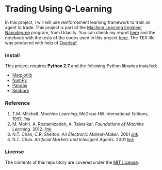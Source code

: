 Trading Using Q-Learning
==================

In this project, I will will use reinforcement learning framework to train an agent to trade. This project is part of the [Machine Learning Engineer Nanodegree](https://www.udacity.com/course/machine-learning-engineer-nanodegree--nd009) program, from Udacity. You can check my report <a href="" target="_blank">here</a> and the notebook with the tests of the codes used in this project <a href="" target="_blank">here</a>. The TEX file was produced with help of [Overleaf]().


### Install
This project requires **Python 2.7** and the following Python libraries installed:

- [Matplotlib](http://matplotlib.org/)
- [NumPy](http://www.numpy.org/)
- [Pandas](http://pandas.pydata.org)
- [Seaborn](https://web.stanford.edu/~mwaskom/software/seaborn/)


### Reference
1. T.M. Mitchell.  *Machine  Learning*.   McGraw-Hill International Editions, 1997. [*link*](http://www.cs.cmu.edu/afs/cs.cmu.edu/user/mitchell/ftp/mlbook.html)
2. M. Mohri, A. Rostamizadeh, A. Talwalkar. *Foundations of Machine Learning*. 2012. [*link*](https://mitpress.mit.edu/books/foundations-machine-learning)
3. N.T. Chan, C.R. Shelton.  *An Electronic Market-Maker*. 2001 [*link*](ftp://publications.ai.mit.edu/ai-publications/2001/AIM-2001-005.pdf)
4. N.T. Chan.  *Artificial Markets and Intelligent Agents*. 2001 [*link*](http://cbcl.mit.edu/cbcl/publications/theses/thesis-chan.pdf)


### License
The contents of this repository are covered under the [MIT License](LICENSE.md).

